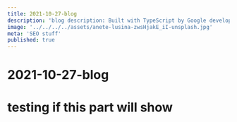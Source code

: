 ```yaml
---
title: 2021-10-27-blog
description: 'blog description: Built with TypeScript by Google developers, Angular is an open-source JavaScript framework designed for building front-end applications.'
image: '../../../../assets/anete-lusina-zwsHjakE_iI-unsplash.jpg'
meta: 'SEO stuff'
published: true
---
```


# 2021-10-27-blog
# testing if this part will show